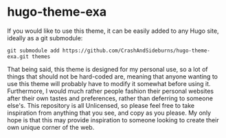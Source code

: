 # hugo-theme-exa

If you would like to use this theme, it can be easily added to any Hugo site, ideally as a git submodule:

```
git submodule add https://github.com/CrashAndSideburns/hugo-theme-exa.git themes
```

That being said, this theme is designed for my personal use, so a lot of things that should not be hard-coded are, meaning that anyone wanting to use this theme will probably have to modify it somewhat before using it. Furthermore, I would much rather people fashion their personal websites after their own tastes and preferences, rather than deferring to someone else's. This repository is all Unlicensed, so please feel free to take inspiration from anything that you see, and copy as you please. My only hope is that this may provide inspiration to someone looking to create their own unique corner of the web.

